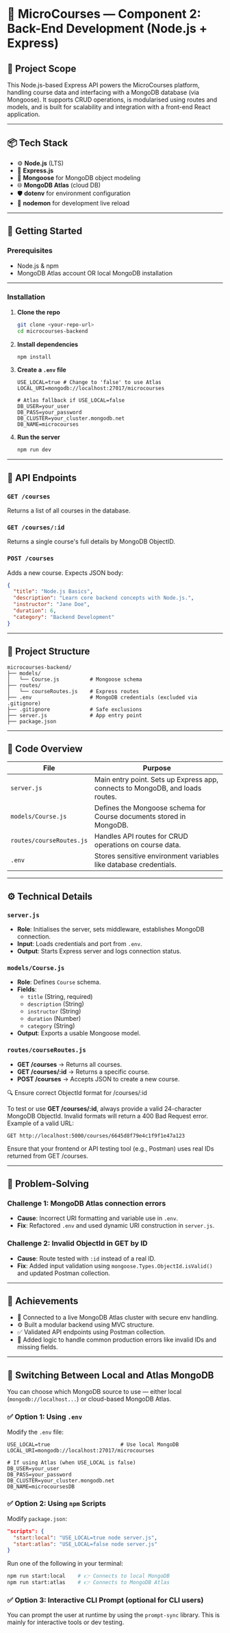 
# 🧠 MicroCourses — Component 2: Back-End Development (Node.js + Express)

## 🎯 Project Scope

This Node.js-based Express API powers the MicroCourses platform, handling course data and interfacing with a MongoDB database (via Mongoose). It supports CRUD operations, is modularised using routes and models, and is built for scalability and integration with a front-end React application.

---

## 📦 Tech Stack

- ⚙️ **Node.js** (LTS)
- 🔁 **Express.js**
- 🧰 **Mongoose** for MongoDB object modeling
- 🌐 **MongoDB Atlas** (cloud DB)
- 🛡️ **dotenv** for environment configuration
- 🔄 **nodemon** for development live reload

---

## 🚀 Getting Started

### Prerequisites

- Node.js & npm
- MongoDB Atlas account OR local MongoDB installation

---

### Installation

1. **Clone the repo**
   ```bash
   git clone <your-repo-url>
   cd microcourses-backend
   ```

2. **Install dependencies**
   ```bash
   npm install
   ```

3. **Create a `.env` file**
   ```env
   USE_LOCAL=true # Change to 'false' to use Atlas
   LOCAL_URI=mongodb://localhost:27017/microcourses

   # Atlas fallback if USE_LOCAL=false
   DB_USER=your_user
   DB_PASS=your_password
   DB_CLUSTER=your_cluster.mongodb.net
   DB_NAME=microcourses

   ```

4. **Run the server**
   ```bash
   npm run dev
   ```

---

## 🔌 API Endpoints

### `GET /courses`
Returns a list of all courses in the database.

### `GET /courses/:id`
Returns a single course's full details by MongoDB ObjectID.

### `POST /courses`
Adds a new course. Expects JSON body:
```json
{
  "title": "Node.js Basics",
  "description": "Learn core backend concepts with Node.js.",
  "instructor": "Jane Doe",
  "duration": 6,
  "category": "Backend Development"
}
```

---

## 📁 Project Structure

```
microcourses-backend/
├── models/
│   └── Course.js          # Mongoose schema
├── routes/
│   └── courseRoutes.js    # Express routes
├── .env                   # MongoDB credentials (excluded via .gitignore)
├── .gitignore             # Safe exclusions
├── server.js              # App entry point
├── package.json
```

---

## 🧩 Code Overview

| File                 | Purpose                                                                 |
|----------------------|-------------------------------------------------------------------------|
| `server.js`          | Main entry point. Sets up Express app, connects to MongoDB, and loads routes. |
| `models/Course.js`   | Defines the Mongoose schema for Course documents stored in MongoDB.     |
| `routes/courseRoutes.js` | Handles API routes for CRUD operations on course data.            |
| `.env`               | Stores sensitive environment variables like database credentials.       |

---

## ⚙️ Technical Details

### `server.js`
- **Role**: Initialises the server, sets middleware, establishes MongoDB connection.
- **Input**: Loads credentials and port from `.env`.
- **Output**: Starts Express server and logs connection status.

### `models/Course.js`
- **Role**: Defines `Course` schema.
- **Fields**:
  - `title` (String, required)
  - `description` (String)
  - `instructor` (String)
  - `duration` (Number)
  - `category` (String)
- **Output**: Exports a usable Mongoose model.

### `routes/courseRoutes.js`
- **GET /courses** → Returns all courses.
- **GET /courses/:id** → Returns a specific course.
- **POST /courses** → Accepts JSON to create a new course.

🔍 Ensure correct ObjectId format for /courses/:id

To test or use **GET /courses/:id**, always provide a valid 24-character MongoDB ObjectId.
Invalid formats will return a 400 Bad Request error. Example of a valid URL:

    GET http://localhost:5000/courses/6645d8f79e4c1f9f1e47a123

Ensure that your frontend or API testing tool (e.g., Postman) uses real IDs returned from GET /courses.

---

## 🧠 Problem-Solving

### Challenge 1: MongoDB Atlas connection errors
- **Cause**: Incorrect URI formatting and variable use in `.env`.
- **Fix**: Refactored `.env` and used dynamic URI construction in `server.js`.

### Challenge 2: Invalid ObjectId in GET by ID
- **Cause**: Route tested with `:id` instead of a real ID.
- **Fix**: Added input validation using `mongoose.Types.ObjectId.isValid()` and updated Postman collection.

---

## 🌟 Achievements

- 🔌 Connected to a live MongoDB Atlas cluster with secure env handling.
- ⚙️ Built a modular backend using MVC structure.
- ✅ Validated API endpoints using Postman collection.
- 🧪 Added logic to handle common production errors like invalid IDs and missing fields.

---

## 🔄 Switching Between Local and Atlas MongoDB

You can choose which MongoDB source to use — either local (`mongodb://localhost...`) or cloud-based MongoDB Atlas.

### ✅ Option 1: Using `.env`

Modify the `.env` file:

```env
USE_LOCAL=true                       # Use local MongoDB
LOCAL_URI=mongodb://localhost:27017/microcourses

# If using Atlas (when USE_LOCAL is false)
DB_USER=your_user
DB_PASS=your_password
DB_CLUSTER=your_cluster.mongodb.net
DB_NAME=microcoursesDB
```

### ✅ Option 2: Using `npm` Scripts

Modify `package.json`:

```json
"scripts": {
  "start:local": "USE_LOCAL=true node server.js",
  "start:atlas": "USE_LOCAL=false node server.js"
}
```

Run one of the following in your terminal:

```bash
npm run start:local    # 👉 Connects to local MongoDB
npm run start:atlas    # 👉 Connects to MongoDB Atlas
```

### ✅ Option 3: Interactive CLI Prompt (optional for CLI users)

You can prompt the user at runtime by using the `prompt-sync` library. This is mainly for interactive tools or dev testing.
